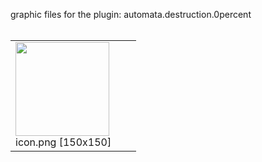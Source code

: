 graphic files for the plugin: automata.destruction.0percent<br>
<br>
<table>
	<tr valign="bottom">
		<td><img src="https://raw.githubusercontent.com/zuckung/endless-sky-plugins/refs/heads/main/myplugins/automata.destruction.0percent/icon.png width="150" height="150"><br>
		icon.png [150x150]</td>
		<td></td>
		<td></td>
	</tr>
</table>
